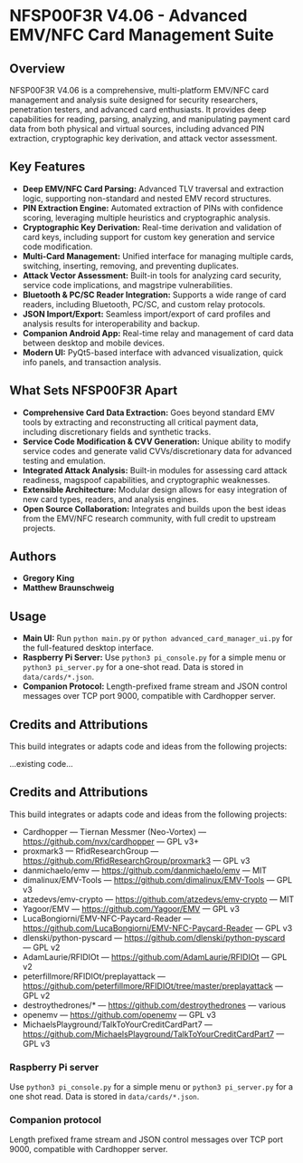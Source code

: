 # NFSP00F3R V4.06 - Advanced EMV/NFC Card Management Suite

## Overview

NFSP00F3R V4.06 is a comprehensive, multi-platform EMV/NFC card management and analysis suite designed for security researchers, penetration testers, and advanced card enthusiasts. It provides deep capabilities for reading, parsing, analyzing, and manipulating payment card data from both physical and virtual sources, including advanced PIN extraction, cryptographic key derivation, and attack vector assessment.

## Key Features

- **Deep EMV/NFC Card Parsing:** Advanced TLV traversal and extraction logic, supporting non-standard and nested EMV record structures.
- **PIN Extraction Engine:** Automated extraction of PINs with confidence scoring, leveraging multiple heuristics and cryptographic analysis.
- **Cryptographic Key Derivation:** Real-time derivation and validation of card keys, including support for custom key generation and service code modification.
- **Multi-Card Management:** Unified interface for managing multiple cards, switching, inserting, removing, and preventing duplicates.
- **Attack Vector Assessment:** Built-in tools for analyzing card security, service code implications, and magstripe vulnerabilities.
- **Bluetooth & PC/SC Reader Integration:** Supports a wide range of card readers, including Bluetooth, PC/SC, and custom relay protocols.
- **JSON Import/Export:** Seamless import/export of card profiles and analysis results for interoperability and backup.
- **Companion Android App:** Real-time relay and management of card data between desktop and mobile devices.
- **Modern UI:** PyQt5-based interface with advanced visualization, quick info panels, and transaction analysis.

## What Sets NFSP00F3R Apart

- **Comprehensive Card Data Extraction:** Goes beyond standard EMV tools by extracting and reconstructing all critical payment data, including discretionary fields and synthetic tracks.
- **Service Code Modification & CVV Generation:** Unique ability to modify service codes and generate valid CVVs/discretionary data for advanced testing and emulation.
- **Integrated Attack Analysis:** Built-in modules for assessing card attack readiness, magspoof capabilities, and cryptographic weaknesses.
- **Extensible Architecture:** Modular design allows for easy integration of new card types, readers, and analysis engines.
- **Open Source Collaboration:** Integrates and builds upon the best ideas from the EMV/NFC research community, with full credit to upstream projects.

## Authors

- **Gregory King**
- **Matthew Braunschweig**

## Usage

- **Main UI:** Run `python main.py` or `python advanced_card_manager_ui.py` for the full-featured desktop interface.
- **Raspberry Pi Server:** Use `python3 pi_console.py` for a simple menu or `python3 pi_server.py` for a one-shot read. Data is stored in `data/cards/*.json`.
- **Companion Protocol:** Length-prefixed frame stream and JSON control messages over TCP port 9000, compatible with Cardhopper server.

## Credits and Attributions

This build integrates or adapts code and ideas from the following projects:

...existing code...

## Credits and Attributions

This build integrates or adapts code and ideas from the following projects:

- Cardhopper — Tiernan Messmer (Neo-Vortex) — https://github.com/nvx/cardhopper — GPL v3+
- proxmark3 — RfidResearchGroup — https://github.com/RfidResearchGroup/proxmark3 — GPL v3
- danmichaelo/emv — https://github.com/danmichaelo/emv — MIT
- dimalinux/EMV-Tools — https://github.com/dimalinux/EMV-Tools — GPL v3
- atzedevs/emv-crypto — https://github.com/atzedevs/emv-crypto — MIT
- Yagoor/EMV — https://github.com/Yagoor/EMV — GPL v3
- LucaBongiorni/EMV-NFC-Paycard-Reader — https://github.com/LucaBongiorni/EMV-NFC-Paycard-Reader — GPL v3
- dlenski/python-pyscard — https://github.com/dlenski/python-pyscard — GPL v2
- AdamLaurie/RFIDIOt — https://github.com/AdamLaurie/RFIDIOt — GPL v2
- peterfillmore/RFIDIOt/preplayattack — https://github.com/peterfillmore/RFIDIOt/tree/master/preplayattack — GPL v2
- destroythedrones/* — https://github.com/destroythedrones — various
- openemv — https://github.com/openemv — GPL v3
- MichaelsPlayground/TalkToYourCreditCardPart7 — https://github.com/MichaelsPlayground/TalkToYourCreditCardPart7 — GPL v3


### Raspberry Pi server
Use `python3 pi_console.py` for a simple menu or `python3 pi_server.py` for a one shot read. Data is stored in `data/cards/*.json`.

### Companion protocol
Length prefixed frame stream and JSON control messages over TCP port 9000, compatible with Cardhopper server.
